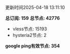 更新时间2025-04-18 13:11:10

**总订阅: 159**
**总节点: 42776**
- vless节点: 15193
- hysteria2节点: 2

**google ping有效节点: 354**
